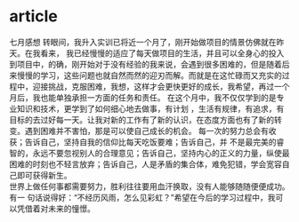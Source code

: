 # article
七月感想
    转眼间，我升入实训已将近一个月了，刚开始做项目的情景仿佛就在昨天。在我看来，
我已经慢慢的适应了每天做项目的生活，并且可以全身心的投入到项目中，的确，刚开始对于没有经验的我来说，会遇到很多困难的，但是随着后来慢慢的学习，这些问题也就自然而然的迎刃而解。而就是在这忙碌而又充实的过程中，迎接挑战，克服困难，我想，这样才会更快更好的成长，我希望，再过一个月后，我也能单独承担一方面的任务和责任。
	在这个月中，我不仅仅学到的是专业知识和技术，更学到了如何细心地去做事，有计划
，生活有规律，有追求，有目标的去过好每一天。让我对新的工作有了新的认识，在态度方面也有了新的转变。遇到困难并不害怕，那是可以使自己成长的机会。
	每一次的努力总会有收获；告诉自己，坚持自我的信仰比每天吃饭要难；告诉自己，并
不是最完美的睿智的，永远不要忽视别人的合理意见；告诉自己，坚持内心的正义的力量，纵使最困难的时刻也不轻言放弃；告诉自己，人是矛盾的集合体，难免犯错，学会宽容自己即可获得新生。		
	世界上做任何事都需要努力，胜利往往要用血汗换取，没有人能够随随便便成功。有一
句话说得好：“不经历风雨，怎么见彩虹？”希望在今后的学习过程中，我可以凭借着对未来的憧憬。